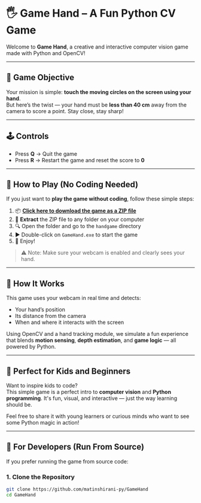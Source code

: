 # 🖐️ Game Hand – A Fun Python CV Game

Welcome to **Game Hand**, a creative and interactive computer vision game made with Python and OpenCV!

---

## 🎯 Game Objective

Your mission is simple: **touch the moving circles on the screen using your hand**.  
But here’s the twist — your hand must be **less than 40 cm** away from the camera to score a point. Stay close, stay sharp!

---

## 🕹️ Controls

- Press **Q** → Quit the game  
- Press **R** → Restart the game and reset the score to **0**

---

## 🚀 How to Play (No Coding Needed)

If you just want to **play the game without coding**, follow these simple steps:

1. 📦 [**Click here to download the game as a ZIP file**](https://drive.google.com/file/d/1NSeMXxMFkhVQpjh3mQA7iKFVxwcP4Q4A/view?usp=drive_link)  
2. 📁 **Extract** the ZIP file to any folder on your computer  
3. 🔍 Open the folder and go to the `handgame` directory  
4. ▶️ Double-click on `GameHand.exe` to start the game  
5. 🎉 Enjoy!

> ⚠️ Note: Make sure your webcam is enabled and clearly sees your hand.

---

## 🧠 How It Works

This game uses your webcam in real time and detects:
- Your hand’s position
- Its distance from the camera
- When and where it interacts with the screen

Using OpenCV and a hand tracking module, we simulate a fun experience that blends **motion sensing**, **depth estimation**, and **game logic** — all powered by Python.

---

## 🧒 Perfect for Kids and Beginners

Want to inspire kids to code?  
This simple game is a perfect intro to **computer vision** and **Python programming**. It's fun, visual, and interactive — just the way learning should be.

Feel free to share it with young learners or curious minds who want to see some Python magic in action!

---

## 🧪 For Developers (Run From Source)

If you prefer running the game from source code:

### 1. Clone the Repository

```bash
git clone https://github.com/matinshirani-py/GameHand
cd GameHand
